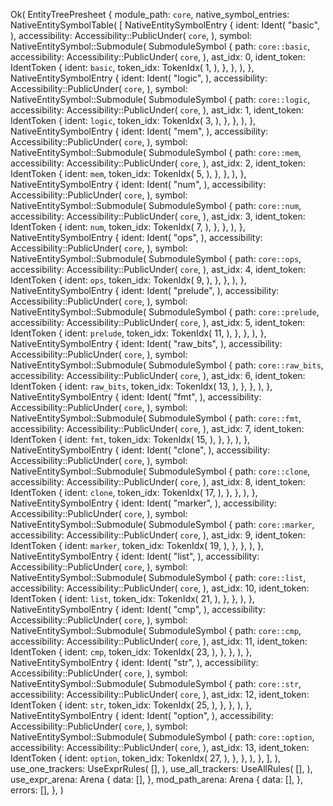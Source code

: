 Ok(
    EntityTreePresheet {
        module_path: `core`,
        native_symbol_entries: NativeEntitySymbolTable(
            [
                NativeEntitySymbolEntry {
                    ident: Ident(
                        "basic",
                    ),
                    accessibility: Accessibility::PublicUnder(
                        `core`,
                    ),
                    symbol: NativeEntitySymbol::Submodule(
                        SubmoduleSymbol {
                            path: `core::basic`,
                            accessibility: Accessibility::PublicUnder(
                                `core`,
                            ),
                            ast_idx: 0,
                            ident_token: IdentToken {
                                ident: `basic`,
                                token_idx: TokenIdx(
                                    1,
                                ),
                            },
                        },
                    ),
                },
                NativeEntitySymbolEntry {
                    ident: Ident(
                        "logic",
                    ),
                    accessibility: Accessibility::PublicUnder(
                        `core`,
                    ),
                    symbol: NativeEntitySymbol::Submodule(
                        SubmoduleSymbol {
                            path: `core::logic`,
                            accessibility: Accessibility::PublicUnder(
                                `core`,
                            ),
                            ast_idx: 1,
                            ident_token: IdentToken {
                                ident: `logic`,
                                token_idx: TokenIdx(
                                    3,
                                ),
                            },
                        },
                    ),
                },
                NativeEntitySymbolEntry {
                    ident: Ident(
                        "mem",
                    ),
                    accessibility: Accessibility::PublicUnder(
                        `core`,
                    ),
                    symbol: NativeEntitySymbol::Submodule(
                        SubmoduleSymbol {
                            path: `core::mem`,
                            accessibility: Accessibility::PublicUnder(
                                `core`,
                            ),
                            ast_idx: 2,
                            ident_token: IdentToken {
                                ident: `mem`,
                                token_idx: TokenIdx(
                                    5,
                                ),
                            },
                        },
                    ),
                },
                NativeEntitySymbolEntry {
                    ident: Ident(
                        "num",
                    ),
                    accessibility: Accessibility::PublicUnder(
                        `core`,
                    ),
                    symbol: NativeEntitySymbol::Submodule(
                        SubmoduleSymbol {
                            path: `core::num`,
                            accessibility: Accessibility::PublicUnder(
                                `core`,
                            ),
                            ast_idx: 3,
                            ident_token: IdentToken {
                                ident: `num`,
                                token_idx: TokenIdx(
                                    7,
                                ),
                            },
                        },
                    ),
                },
                NativeEntitySymbolEntry {
                    ident: Ident(
                        "ops",
                    ),
                    accessibility: Accessibility::PublicUnder(
                        `core`,
                    ),
                    symbol: NativeEntitySymbol::Submodule(
                        SubmoduleSymbol {
                            path: `core::ops`,
                            accessibility: Accessibility::PublicUnder(
                                `core`,
                            ),
                            ast_idx: 4,
                            ident_token: IdentToken {
                                ident: `ops`,
                                token_idx: TokenIdx(
                                    9,
                                ),
                            },
                        },
                    ),
                },
                NativeEntitySymbolEntry {
                    ident: Ident(
                        "prelude",
                    ),
                    accessibility: Accessibility::PublicUnder(
                        `core`,
                    ),
                    symbol: NativeEntitySymbol::Submodule(
                        SubmoduleSymbol {
                            path: `core::prelude`,
                            accessibility: Accessibility::PublicUnder(
                                `core`,
                            ),
                            ast_idx: 5,
                            ident_token: IdentToken {
                                ident: `prelude`,
                                token_idx: TokenIdx(
                                    11,
                                ),
                            },
                        },
                    ),
                },
                NativeEntitySymbolEntry {
                    ident: Ident(
                        "raw_bits",
                    ),
                    accessibility: Accessibility::PublicUnder(
                        `core`,
                    ),
                    symbol: NativeEntitySymbol::Submodule(
                        SubmoduleSymbol {
                            path: `core::raw_bits`,
                            accessibility: Accessibility::PublicUnder(
                                `core`,
                            ),
                            ast_idx: 6,
                            ident_token: IdentToken {
                                ident: `raw_bits`,
                                token_idx: TokenIdx(
                                    13,
                                ),
                            },
                        },
                    ),
                },
                NativeEntitySymbolEntry {
                    ident: Ident(
                        "fmt",
                    ),
                    accessibility: Accessibility::PublicUnder(
                        `core`,
                    ),
                    symbol: NativeEntitySymbol::Submodule(
                        SubmoduleSymbol {
                            path: `core::fmt`,
                            accessibility: Accessibility::PublicUnder(
                                `core`,
                            ),
                            ast_idx: 7,
                            ident_token: IdentToken {
                                ident: `fmt`,
                                token_idx: TokenIdx(
                                    15,
                                ),
                            },
                        },
                    ),
                },
                NativeEntitySymbolEntry {
                    ident: Ident(
                        "clone",
                    ),
                    accessibility: Accessibility::PublicUnder(
                        `core`,
                    ),
                    symbol: NativeEntitySymbol::Submodule(
                        SubmoduleSymbol {
                            path: `core::clone`,
                            accessibility: Accessibility::PublicUnder(
                                `core`,
                            ),
                            ast_idx: 8,
                            ident_token: IdentToken {
                                ident: `clone`,
                                token_idx: TokenIdx(
                                    17,
                                ),
                            },
                        },
                    ),
                },
                NativeEntitySymbolEntry {
                    ident: Ident(
                        "marker",
                    ),
                    accessibility: Accessibility::PublicUnder(
                        `core`,
                    ),
                    symbol: NativeEntitySymbol::Submodule(
                        SubmoduleSymbol {
                            path: `core::marker`,
                            accessibility: Accessibility::PublicUnder(
                                `core`,
                            ),
                            ast_idx: 9,
                            ident_token: IdentToken {
                                ident: `marker`,
                                token_idx: TokenIdx(
                                    19,
                                ),
                            },
                        },
                    ),
                },
                NativeEntitySymbolEntry {
                    ident: Ident(
                        "list",
                    ),
                    accessibility: Accessibility::PublicUnder(
                        `core`,
                    ),
                    symbol: NativeEntitySymbol::Submodule(
                        SubmoduleSymbol {
                            path: `core::list`,
                            accessibility: Accessibility::PublicUnder(
                                `core`,
                            ),
                            ast_idx: 10,
                            ident_token: IdentToken {
                                ident: `list`,
                                token_idx: TokenIdx(
                                    21,
                                ),
                            },
                        },
                    ),
                },
                NativeEntitySymbolEntry {
                    ident: Ident(
                        "cmp",
                    ),
                    accessibility: Accessibility::PublicUnder(
                        `core`,
                    ),
                    symbol: NativeEntitySymbol::Submodule(
                        SubmoduleSymbol {
                            path: `core::cmp`,
                            accessibility: Accessibility::PublicUnder(
                                `core`,
                            ),
                            ast_idx: 11,
                            ident_token: IdentToken {
                                ident: `cmp`,
                                token_idx: TokenIdx(
                                    23,
                                ),
                            },
                        },
                    ),
                },
                NativeEntitySymbolEntry {
                    ident: Ident(
                        "str",
                    ),
                    accessibility: Accessibility::PublicUnder(
                        `core`,
                    ),
                    symbol: NativeEntitySymbol::Submodule(
                        SubmoduleSymbol {
                            path: `core::str`,
                            accessibility: Accessibility::PublicUnder(
                                `core`,
                            ),
                            ast_idx: 12,
                            ident_token: IdentToken {
                                ident: `str`,
                                token_idx: TokenIdx(
                                    25,
                                ),
                            },
                        },
                    ),
                },
                NativeEntitySymbolEntry {
                    ident: Ident(
                        "option",
                    ),
                    accessibility: Accessibility::PublicUnder(
                        `core`,
                    ),
                    symbol: NativeEntitySymbol::Submodule(
                        SubmoduleSymbol {
                            path: `core::option`,
                            accessibility: Accessibility::PublicUnder(
                                `core`,
                            ),
                            ast_idx: 13,
                            ident_token: IdentToken {
                                ident: `option`,
                                token_idx: TokenIdx(
                                    27,
                                ),
                            },
                        },
                    ),
                },
            ],
        ),
        use_one_trackers: UseExprRules(
            [],
        ),
        use_all_trackers: UseAllRules(
            [],
        ),
        use_expr_arena: Arena {
            data: [],
        },
        mod_path_arena: Arena {
            data: [],
        },
        errors: [],
    },
)